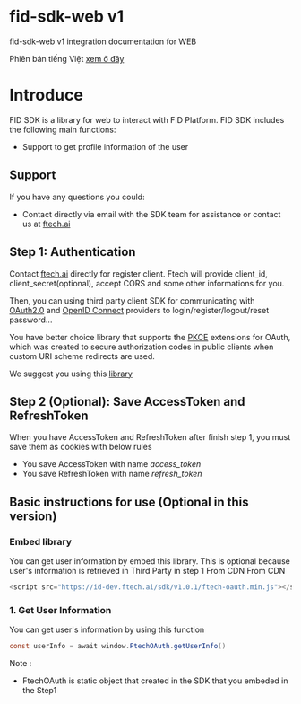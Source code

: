 # fid-sdk-web v1
fid-sdk-web v1 integration documentation for WEB

Phiên bản tiếng Việt [xem ở đây](./README-vi.md)

# Introduce
FID SDK is a library for web to interact with FID Platform. FID SDK includes the following main functions:
- Support to get profile information of the user

## Support
If you have any questions you could:

- Contact directly via email with the SDK team for assistance or contact us at [ftech.ai](https://ftech.ai/)

## Step 1: Authentication
Contact [ftech.ai](https://ftech.ai/) directly for register client. Ftech will provide client_id, client_secret(optional), accept CORS and some other informations for you.

Then, you can using third party client SDK for communicating with [OAuth2.0](https://datatracker.ietf.org/doc/html/rfc6749) and [OpenID Connect](https://openid.net/specs/openid-connect-core-1_0.html) providers to login/register/logout/reset password...

You have better choice library that supports the [PKCE](https://datatracker.ietf.org/doc/html/rfc7636) extensions for OAuth, which was created to secure authorization codes in public clients when custom URI scheme redirects are used.

We suggest you using this [library](https://github.com/IdentityModel/oidc-client-js/wiki)

## Step 2 (Optional): Save AccessToken and RefreshToken
When you have AccessToken and RefreshToken after finish step 1, you must save them as cookies with below rules

- You save AccessToken with name *access_token*
- You save RefreshToken with name *refresh_token*

## Basic instructions for use (Optional in this version)
### Embed library
You can get user information by embed this library. This is optional because user's information is retrieved in Third Party in step 1 From CDN
From CDN
```java
<script src="https://id-dev.ftech.ai/sdk/v1.0.1/ftech-oauth.min.js"></script>
```
### 1. Get User Information
You can get user's information by using this function

```java
const userInfo = await window.FtechOAuth.getUserInfo()
```

Note : 
- FtechOAuth is static object that created in the SDK that you embeded in the Step1
